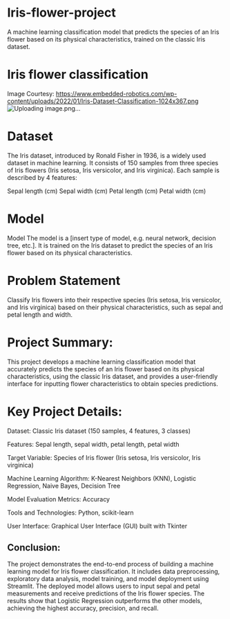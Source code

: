 # Iris-flower-project
A machine learning classification model that predicts the species of an Iris flower based on its physical characteristics, trained on the classic Iris dataset.
# Iris flower classification
Image Courtesy: https://www.embedded-robotics.com/wp-content/uploads/2022/01/Iris-Dataset-Classification-1024x367.png
![Uploading image.png…]()

# Dataset
The Iris dataset, introduced by Ronald Fisher in 1936, is a widely used dataset in machine learning. It consists of 150 samples from three species of Iris flowers (Iris setosa, Iris versicolor, and Iris virginica). Each sample is described by 4 features:

Sepal length (cm)
Sepal width (cm)
Petal length (cm)
Petal width (cm)
# Model
Model
The model is a [insert type of model, e.g. neural network, decision tree, etc.]. It is trained on the Iris dataset to predict the species of an Iris flower based on its physical characteristics.
# Problem Statement
 Classify Iris flowers into their respective species (Iris setosa, Iris versicolor, and Iris virginica) based on their physical characteristics, such as sepal and petal length and width.
# Project Summary: 
This project develops a machine learning classification model that accurately predicts the species of an Iris flower based on its physical characteristics, using the classic Iris dataset, and provides a user-friendly interface for inputting flower characteristics to obtain species predictions.
# Key Project Details:
Dataset: Classic Iris dataset (150 samples, 4 features, 3 classes)

Features: Sepal length, sepal width, petal length, petal width

Target Variable: Species of Iris flower (Iris setosa, Iris versicolor, Iris virginica)

Machine Learning Algorithm: K-Nearest Neighbors (KNN), Logistic Regression, Naive Bayes, Decision Tree

Model Evaluation Metrics: Accuracy

Tools and Technologies: Python, scikit-learn

User Interface: Graphical User Interface (GUI) built with Tkinter

## Conclusion:

The project demonstrates the end-to-end process of building a machine learning model for Iris flower classification. It includes data preprocessing, exploratory data analysis, model training, and model deployment using Streamlit. The deployed model allows users to input sepal and petal measurements and receive predictions of the Iris flower species. The results show that Logistic Regression outperforms the other models, achieving the highest accuracy, precision, and recall.

